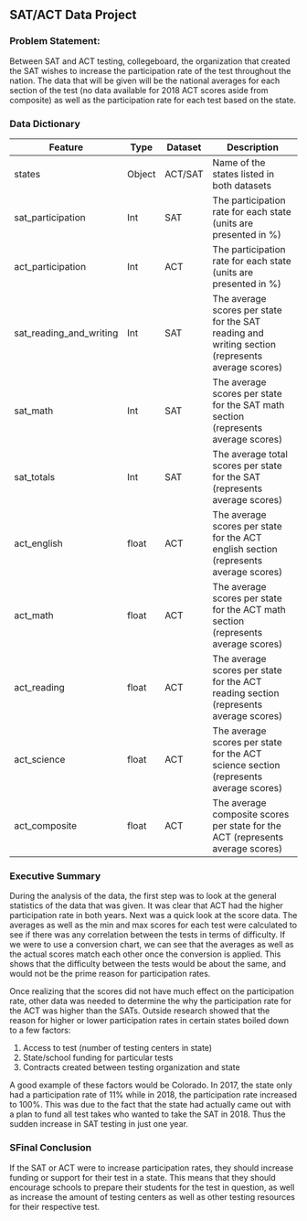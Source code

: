 SAT/ACT Data Project
-------------

### Problem Statement:
Between SAT and ACT testing, collegeboard, the organization that created the SAT wishes to increase the participation rate of the test throughout the nation. The data that will be given will be the national averages for each section of the test (no data available for 2018 ACT scores aside from composite) as well as the participation rate for each test based on the state. 

### Data Dictionary

|Feature|Type|Dataset|Description|
|---|---|---|---|
|states|Object|ACT/SAT|Name of the states listed in both datasets| 
|sat_participation|Int|SAT|The participation rate for each state (units are presented in %)
|act_participation|Int|ACT|The participation rate for each state (units are presented in %)
|sat_reading_and_writing|Int|SAT|The average scores per state for the SAT reading and writing section (represents average scores)
|sat_math|Int|SAT|The average scores per state for the SAT math section (represents average scores)
|sat_totals|Int|SAT|The average total scores per state for the SAT (represents average scores)
|act_english|float|ACT|The average scores per state for the ACT english section (represents average scores)
|act_math|float|ACT|The average scores per state for the ACT math section (represents average scores)
|act_reading|float|ACT|The average scores per state for the ACT reading section (represents average scores)
|act_science|float|ACT|The average scores per state for the ACT science section (represents average scores)
|act_composite|float|ACT|The average composite scores per state for the ACT (represents average scores)

### Executive Summary
During the analysis of the data, the first step was to look at the general statistics of the data that was given. It was clear that ACT had the higher participation rate in both years. Next was a quick look at the score data. The averages as well as the min and max scores for each test were calculated to see if there was any correlation between the tests in terms of difficulty. If we were to use a conversion chart, we can see that the averages as well as the actual scores match each other once the conversion is applied. This shows that the difficulty between the tests would be about the same, and would not be the prime reason for participation rates. 

Once realizing that the scores did not have much effect on the participation rate, other data was needed to determine the why the participation rate for the ACT was higher than the SATs. Outside research showed that the reason for higher or lower participation rates in certain states boiled down to a few factors:
1. Access to test (number of testing centers in state)
2. State/school funding for particular tests
3. Contracts created between testing organization and state

A good example of these factors would be Colorado. In 2017, the state only had a participation rate of 11% while in 2018, the participation rate increased to 100%. This was due to the fact that the state had actually came out with a plan to fund all test takes who wanted to take the SAT in 2018. Thus the sudden increase in SAT testing in just one year. 

### SFinal Conclusion
If the SAT or ACT were to increase participation rates, they should increase funding or support for their test in a state. This means that they should encourage schools to prepare their students for the test in question, as well as increase the amount of testing centers as well as other testing resources for their respective test. 